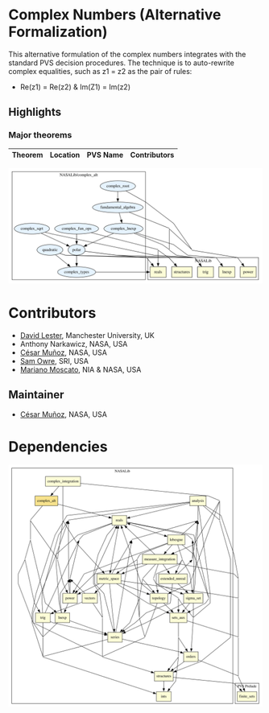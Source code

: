 # Complex Numbers (Alternative Formalization)

This alternative formulation of the complex numbers integrates with the standard PVS decision procedures. The technique is to auto-rewrite complex equalities, such as z1 = z2 as the pair of rules:
* Re(z1) = Re(z2) & Im(Z1) = Im(z2)

## Highlights

### Major theorems

| Theorem | Location | PVS Name | Contributors |
| --- | --- | --- | --- |


![dependency graph](./complex_alt-zoomed.svg "Dependency Graph")

# Contributors
* [David Lester](http://apt.cs.man.ac.uk/people/dlester), Manchester University, UK
* Anthony Narkawicz, NASA, USA
* [César Muñoz](http://shemesh.larc.nasa.gov/people/cam), NASA, USA
* [Sam Owre](http://www.csl.sri.com/users/owre), SRI, USA
* [Mariano Moscato](https://www.nianet.org/directory/research-staff/mariano-moscato/), NIA & NASA, USA

## Maintainer
* [César Muñoz](http://shemesh.larc.nasa.gov/people/cam), NASA, USA

# Dependencies
![dependency graph](./complex_alt.svg "Dependency Graph")

